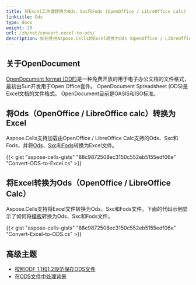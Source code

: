 ```yaml
---
title: 将Excel工作簿转换为Ods，Sxc和Fods (OpenOffice / LibreOffice calc)
linktitle: Ods
type: docs
weight: 20
url: /zh/net/convert-excel-to-ods/
description: 如何使用Aspose.Cells将Excel转换为Ods（OpenOffice / LibreOffice Calc）或将Ods（OpenOffice / LibreOffice Calc）转换为Excel。
---
```


## **关于OpenDocument**
[OpenDocument format (ODF)](https://en.wikipedia.org/wiki/OpenDocument)是一种免费开放的用于电子办公文档的文件格式，最初由Sun开发用于Open Office套件。 OpenDocument Spreadsheet (ODS)是Excel文档的文件格式。 OpenDocument目前是OASIS和ISO标准。

## **将Ods（OpenOffice / LibreOffice calc）转换为Excel**
Aspose.Cells支持加载由OpenOffice / LibreOffice Calc支持的Ods、Sxc和Fods，并将[Ods](book1.ods)、[Sxc](book1.sxc)和[Fods](book1.fods)转换为Excel文件。

{{< gist "aspose-cells-gists" "88c9872508ec3150c552eb5155edf06e" "Convert-ODS-to-Excel.cs" >}}

## **将Excel转换为Ods（OpenOffice / LibreOffice Calc）**
Aspose.Cells支持将Excel文件转换为Ods、Sxc和Fods文件。下面的代码示例显示了如何将[模板](book1.xlsx)转换为Ods、Sxc和Fods文件。

{{< gist "aspose-cells-gists" "88c9872508ec3150c552eb5155edf06e" "Convert-Excel-to-ODS.cs" >}}

## **高级主题**
- [按照ODF 1.1和1.2规范保存ODS文件](/cells/zh/net/save-ods-file-in-odf-1-1-and-1-2-specifications/)
- [在ODS文件中处理背景](/cells/zh/net/working-with-background-in-ods-files/)
